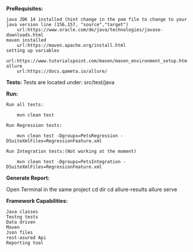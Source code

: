 **PreRequisites:**

	java JDK 14 installed (hint change in the pom file to change to your java version line (156,157, "source","target")
	    url:https://www.oracle.com/de/java/technologies/javase-downloads.html
	maven installed
	    url:https://maven.apache.org/install.html
	setting up variables
	    url:https://www.tutorialspoint.com/maven/maven_environment_setup.htm
	allure 
	    url:https://docs.qameta.io/allure/ 

**Tests:**
    Tests are located under: src/test/java 
    
**Run:**

    Run all tests:
    
        mvn clean test
    
    Run Regression tests:
        
        mvn clean test -Dgroups=PetsRegression -DSuiteXmlFiles=RegressionFeature.xml
    
    Run Integration tests:(Not working at the moment)
    
        mvn clean test -Dgroups=PetsIntegration -DSuiteXmlFiles=RegressionFeature.xml

**Generate Report:**

 Open Terminal in the same project
    cd dir
    cd allure-results
    allure serve
    
    
**Framework Capabilities:**

	Java classes
	Testng tests
	Data driven
	Maven
	Json files
	rest-asured Api
	Reporting tool
